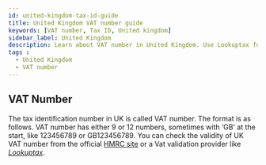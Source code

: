 ```yaml
---
id: united-kingdom-tax-id-guide
title: United Kingdom VAT number guide
keywords: [VAT number, Tax ID, United kingdom]
sidebar_label: United Kingdom
description: Learn about VAT number in United Kingdom. Use Lookuptax for hassle-free tax id validation in over United Kingdom and other 100+ countries
tags : 
  - United Kingdom
  - VAT number
---
```


## VAT Number 
The tax identification number in UK is called VAT number. The format is as follows. VAT number has either 9 or 12 numbers, sometimes with ‘GB’ at the start, like 123456789 or GB123456789. You can check the validity of UK VAT number from the official [HMRC site](https://www.gov.uk/check-uk-vat-number) or a Vat validation provider like _[Lookuptax](https://lookuptax.com/)_.
